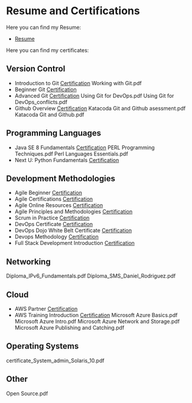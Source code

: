 # Resume and Certifications

Here you can find my Resume:
- [Resume](resume/Jose%20Daniel%20Rodríguez%20Sánchez_english_resume_2020.pdf)

Here you can find my certificates:

## Version Control
- Introduction to Git [Certification](certificates/Introduction%20to%20Git.pdf)
Working with Git.pdf
- Beginner Git [Certification](certificates/Beginner%20Git.pdf)
- Advanced Git [Certification](certificates/Advanced%20Git.pdf)
Using Git for DevOps.pdf
Using Git for DevOps_conflicts.pdf
- Github Overview [Certification](certificates/Github%20Overview.pdf)
Katacoda Git and Github asessment.pdf
Katacoda Git and Github.pdf


## Programming Languages
- Java SE 8 Fundamentals [Certification](certificates/Java%20SE%208%20Fundamentals.pdf)
PERL Programming Techniques.pdf
Perl Languages Essentials.pdf
- Next U: Python Fundamentals [Certification](https://www.credential.net/0b63ffdb-c2f9-4caf-9f20-4e81c6b9b2cd#gs.geru4j)

## Development Methodologies
- Agile Beginner [Certification](certificates/Agile%20Beginner.pdf)
- Agile Certifications [Certification](certificates/Agile%20Certifications.pdf)
- Agile Online Resources [Certification](certificates/Agile%20Online%20Resources.pdf)
- Agile Principles and Methodologies [Certification](certificates/Agile%20Principles%20and%20Methodologies.pdf)
- Scrum in Practice [Certification](certificates/Scrum%20in%20practice%20-%20an%20pverview.pdf)
- DevOps Certificate [Certification](certificates/DevOps%20Certificate.pdf)
- DevOps Dojo White Belt Certificate [Certification](certificates/DevOps%20Dojo%20White%20Belt%20Certificate.pdf)
- Devops Methodology [Certification](certificates/Devops%20Methodology.pdf)
- Full Stack Development Introduction [Certification](certificates/Full%20Stack%20Development%20Intro.pdf)

## Networking
Diploma_IPv6_Fundamentals.pdf
Diploma_SMS_Daniel_Rodriguez.pdf

## Cloud
- AWS Partner [Certification](certificates/AWS%20Partner.pdf)
- AWS Training Introduction [Certification](certificates/AWS%20Training%20Introduction.pdf)
Microsoft Azure Basics.pdf
Microsoft Azure Intro.pdf
Microsoft Azure Network and Storage.pdf
Microsoft Azure Publishing and Catching.pdf

## Operating Systems
certificate_System_admin_Solaris_10.pdf

## Other
Open Source.pdf
